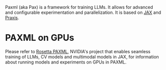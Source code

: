 Paxml (aka Pax) is a framework for training LLMs. It allows for advanced and configurable experimentation and parallelization. It is based on [JAX](https://github.com/google/jax) and [Praxis](https://github.com/google/praxis).

# PAXML on GPUs
Please refer to [Rosetta PAXML](https://github.com/NVIDIA/JAX-Toolbox/tree/main/rosetta/rosetta/projects/pax), NVIDIA's project that enables seamless training of LLMs, CV models and multimodal models in JAX, for information about running models and experiments on GPUs in PAXML.

